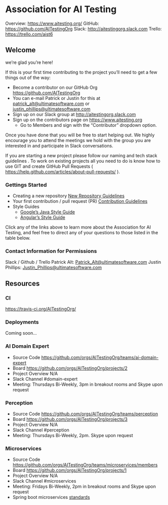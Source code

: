# Association for AI Testing

Overview: https://www.aitesting.org/
GitHub: https://github.com/AITestingOrg
Slack: http://aitestingorg.slack.com 
Trello: https://trello.com/aist6 

## Welcome
we’re glad you’re here!

If this is your first time contributing to the project you’ll need to get a few things out of the way:
* Become a contributor on our GitHub Org https://github.com/AITestingOrg 
* You can e-mail Patrick or Justin for this at patrick_alt@ultimatesoftware.com or justin_phillips@ultimatesoftware.com
* Sign up on our Slack group at http://aitestingorg.slack.com
* Sign up on the contributors page on https://www.aitesting.org
    * Go to Members and sign with the “Contributor” dropdown option.

Once you have done that you will be free to start helping out. We highly encourage you to attend the meetings we hold with the group you are interested in and participate in Slack conversations.

If you are starting a new project please follow our naming and tech stack guidelines <link to guidelines>. To work on existing projects all you need to do is know how to use GIT and create GitHub Pull Requests ( https://help.github.com/articles/about-pull-requests/ ).

### Gettings Started
* Creating a new repository [New Repository Guidelines](standards/creating-repositories.md)
* Your first contribution / pull request (PR) [Contribution Guidelines](standards/contribution-process.md)
* Style Guides
    * [Google’s Java Style Guide](https://google.github.io/styleguide/javaguide.html)
    * [Angular’s Style Guide](https://angular.io/guide/styleguide)

Click any of the links above to learn more about the Association for AI Testing, and feel free to direct any of your questions to those listed in the table below.

### Contact Information for Permissions
Slack / Github / Trello
Patrick Alt: Patrick_Alt@ultimatesoftware.com
Justin Phillips: Justin_Phillips@ultimatesoftware.com 

## Resources
### CI
https://travis-ci.org/AITestingOrg/

### Deployments
Coming soon...

### AI Domain Expert
* Source Code https://github.com/orgs/AITestingOrg/teams/ai-domain-expert
* Board https://github.com/orgs/AITestingOrg/projects/2
* Project Overview N/A
* Slack Channel #domain-expert
* Meeting: Thursdays Bi-Weekly, 3pm in breakout rooms and Skype upon request

### Perception
* Source Code https://github.com/orgs/AITestingOrg/teams/perception
* Board https://github.com/orgs/AITestingOrg/projects/3
* Project Overview N/A
* Slack Channel #perception
* Meeting: Thursdays Bi-Weekly, 2pm.  Skype upon request

### Microservices
* Source Code https://github.com/orgs/AITestingOrg/teams/microservices/members
* Board https://github.com/orgs/AITestingOrg/projects/1
* Project Overview N/A
* Slack Channel #microservices
* Meeting: Fridays Bi-Weekly, 2pm in breakout rooms and Skype upon request
* Spring boot microservices [standards](standards/microservices-standards.md)


